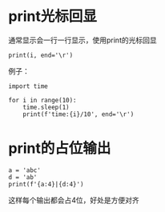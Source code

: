 # print光标回显

通常显示会一行一行显示，使用print的光标回显

```
print(i, end='\r')
```

例子：

```
import time

for i in range(10):
    time.sleep(1)
    print(f'time:{i}/10', end='\r')
```

# print的占位输出

```
a = 'abc'
d = 'ab'
print(f'{a:4}|{d:4}')
```

这样每个输出都会占4位，好处是方便对齐